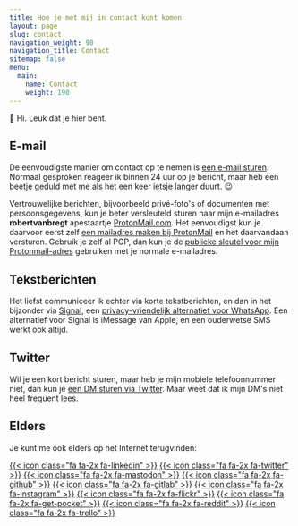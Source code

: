 ```yaml
---
title: Hoe je met mij in contact kunt komen
layout: page
slug: contact
navigation_weight: 90
navigation_title: Contact
sitemap: false
menu:
  main:
    name: Contact
    weight: 190
---
```

:wave: Hi. Leuk dat je hier bent.

## E-mail

De eenvoudigste manier om contact op te nemen is [een e-mail sturen](mailto:contact@robertvanbregt.nl?subject=Hi). Normaal gesproken reageer ik binnen 24 uur op je bericht, maar heb een beetje geduld met me als het een keer ietsje langer duurt. :wink:

Vertrouwelijke berichten, bijvoorbeeld privé-foto's of documenten met persoonsgegevens, kun je beter versleuteld sturen naar mijn e-mailadres **robertvanbregt** apestaartje [ProtonMail.com](https://protonmail.com/).
Het eenvoudigst kun je daarvoor eerst zelf [een mailadres maken bij ProtonMail](https://protonmail.com/signup) en het daarvandaan versturen.
Gebruik je zelf al PGP, dan kun je de [publieke sleutel voor mijn Protonmail-adres](https://robertvanbregt.nl/key.asc) gebruiken met je normale e-mailadres.

## Tekstberichten

Het liefst communiceer ik echter via korte tekstberichten, en dan in het bijzonder via [Signal](https://signal.org/nl/), een [privacy-vriendelijk alternatief voor WhatsApp](https://www.fixjeprivacy.nl/tip/ruil-whatsapp-in-voor-een-privacyvriendelijk-alternatief/). 
Een alternatief voor Signal is iMessage van Apple, en een ouderwetse SMS werkt ook altijd.

## Twitter

Wil je een kort bericht sturen, maar heb je mijn mobiele telefoonnummer niet, dan kun je [een DM sturen via Twitter](/r/dm). Maar weet dat ik mijn DM's niet heel frequent lees.

## Elders

Je kunt me ook elders op het Internet terugvinden:

[{{< icon class="fa fa-2x fa-linkedin" >}}](https://www.linkedin.com/in/robertvanbregt/) 
[{{< icon class="fa fa-2x fa-twitter" >}}](https://twitter.com/robertvanbregt/) 
[{{< icon class="fa fa-2x fa-mastodon" >}}](https://mastodon.social/@metbril)
[{{< icon class="fa fa-2x fa-github" >}}](https://github.com/metbril/) 
[{{< icon class="fa fa-2x fa-gitlab" >}}](https://gitlab.com/metbril/) 
[{{< icon class="fa fa-2x fa-instagram" >}}](https://instagram.com/robertvanbregt/) 
[{{< icon class="fa fa-2x fa-flickr" >}}](https://flickr.com/photos/rtvb/) 
[{{< icon class="fa fa-2x fa-get-pocket" >}}](https://getpocket.com/@metbril) 
[{{< icon class="fa fa-2x fa-reddit" >}}](https://www.reddit.com/user/digineut) 
[{{< icon class="fa fa-2x fa-trello" >}}](https://trello.com/metbril) 

